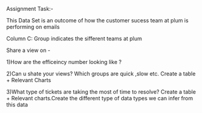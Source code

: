 Assignment Task:-

This Data Set is an outcome of how the customer sucess team at plum is performing on emails 

Column C: Group indicates the sifferent teams at plum

Share a view on -

1)How are the efficeincy number looking like ?
   
2)Can u shate your views? Which groups are quick ,slow etc. Create a table + Relevant Charts

3)What type of tickets are taking the most of time to resolve? Create a table + Relevant charts.Create the different type of data types we can infer from this data 

 
